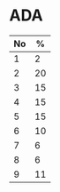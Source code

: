 # ADA

| No | %  |
|----|----|
| 1  | 2  |
| 2  | 20 |
| 3  | 15 |
| 4  | 15 |
| 5  | 15 |
| 6  | 10 |
| 7  | 6  |
| 8  | 6  |
| 9  | 11 |
